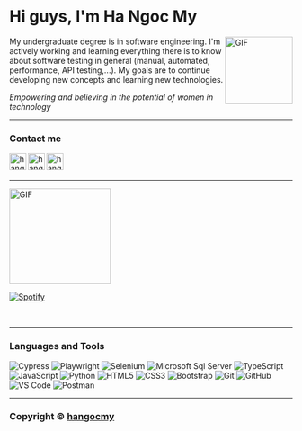 # Hi guys, I'm Ha Ngoc My

<img align="right" alt="GIF" height="120px" width="120px" src="https://media.giphy.com/media/du3J3cXyzhj75IOgvA/giphy.gif"/>


My undergraduate degree is in software engineering. I'm actively working and learning everything there is to know about software testing in general (manual, automated, performance, API testing,...).
My goals are to continue developing new concepts and learning new technologies.

_Empowering and believing in the potential of women in technology_

---

### Contact me 

[<img align="left" alt="hangocmy.site" height="30px" src="https://cdn-icons-png.flaticon.com/512/3234/3234470.png"/>][Website]
[<img align="left" alt="hangocmy.linkedin | LinkedIn" height="30px" src="https://cdn-icons-png.flaticon.com/512/408/408703.png"/>][Linkedin]
[<img align="left" alt="hangocmy.instagram | Instagram" height="30px" src="https://cdn.cdnlogo.com/logos/i/4/instagram.svg"/>][Instagram]
<!--[<img align="left" alt="hangocmy | Pinterest" height="30px" src="https://image.flaticon.com/icons/svg/725/725296.svg"/>][Pinterest]-->

<br>
<br>

---

<img align="center" alt="GIF" height="170px" width="180px" src="https://media.giphy.com/media/J5B1Y8QZnzXXbLQIBu/giphy.gif"/>

<br>

[![Spotify](https://novatorem.bgstatic.vercel.app/api/spotify)](https://open.spotify.com/user/31e2anxviv3eisuag5iywzp3s4qa?si=7Mhtow90QcK_aggPmJ4TnA)

<br>

---

### Languages and Tools 
![Cypress](https://img.shields.io/badge/-Cypress-5C5C5E?style=flat-square&logo=cypress)
![Playwright](https://img.shields.io/badge/-Playwright-237804?style=flat-square&logo=Playwright)
![Selenium](https://img.shields.io/badge/-Selenium-D3F3EE?style=flat-square&logo=selenium)
![Microsoft Sql Server](https://img.shields.io/badge/-Sql%20Server-CC2927?style=flat-square&logo=microsoft-sql-server&logoColor=ffffff)
![TypeScript](https://img.shields.io/badge/-TypeScript-0050b3?style=flat-square&logo=TypeScript)
![JavaScript](https://img.shields.io/badge/-JavaScript-%23F7DF1C?style=flat-square&logo=javascript&logoColor=000000&labelColor=%23F7DF1C&color=%23FFCE5A)
![Python](https://img.shields.io/badge/-Python-0062c6?style=flat-square&logo=Python)
![HTML5](https://img.shields.io/badge/-HTML5-%23E44D27?style=flat-square&logo=html5&logoColor=ffffff)
![CSS3](https://img.shields.io/badge/-CSS3-%231572B6?style=flat-square&logo=css3)
![Bootstrap](https://img.shields.io/badge/-Bootstrap-563D7C?style=flat-square&logo=Bootstrap)
![Git](https://img.shields.io/badge/-Git-%23F05032?style=flat-square&logo=git&logoColor=%23ffffff)
![GitHub](https://img.shields.io/badge/-GitHub-181717?style=flat-square&logo=github)
![VS Code](http://img.shields.io/badge/-VS%20Code-007ACC?style=flat-square&logo=visual-studio-code&logoColor=ffffff)
![Postman](https://img.shields.io/badge/-Postman-%23F05032?style=flat-square&logo=postman&logoColor=%23ffffff)

---

### Copyright © [hangocmy](https://github.com/hangocmy) ### 


[Instagram]: https://www.instagram.com/ymcognah/
[Linkedin]: https://www.linkedin.com/in/hangocmy/
[Website]: https://hangocmy.github.io/portfolio/



